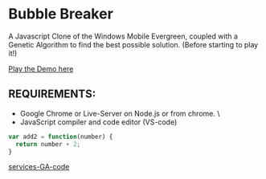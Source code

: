 Bubble Breaker
==============

A Javascript Clone of the Windows Mobile Evergreen, coupled with a Genetic Algorithm to find the best possible solution. (Before starting to play it!)

[Play the Demo here](http://blog.ginader.de/dev/bubble-breaker/index.php)


## REQUIREMENTS:

* Google Chrome or Live-Server on Node.js or from chrome. \
* JavaScript compiler and code editor (VS-code)

```js
var add2 = function(number) {
  return number + 2;
}
```


[services-GA-code](https://github.com/Qutadah/hyperheuristics-evolutionary-algorithms)

